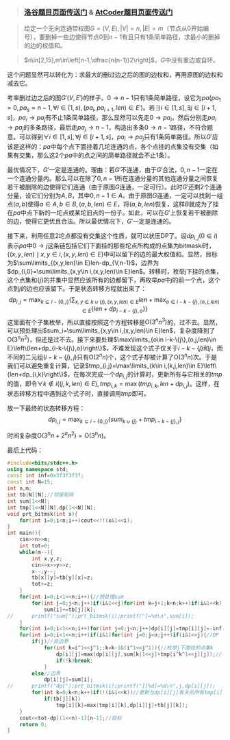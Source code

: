 >### [洛谷题目页面传送门](https://www.luogu.org/problem/AT2657) & [AtCoder题目页面传送门](https://atcoder.jp/contests/arc078/tasks/arc078_d)

> 给定一个无向连通带权图$G=(V,E),|V|=n,|E|=m$（节点从$0$开始编号），要删掉一些边使得节点$0$到$n-1$有且只有$1$条简单路径，求最小的删掉的边的权值和。

> $n\in[2,15],m\in\left[n-1,\dfrac{n(n-1)}2\right]$，$G$中没有重边或自环。

这个问题显然可以转化为：求最大的删过边之后的图的边权和，再用原图的边权和减去它。

考率删过边之后的图$G'(V,E')$的样子。$0\to n-1$只有$1$条简单路径，设它为$pa\left(pa_1=0,pa_s=n-1,\forall i\in[1,s),(pa_i,pa_{i+1},len)\in E'\right)$。若$\exists i\in[1,s],\exists j\in[i+1,s]$，$pa_i\to pa_j$有不止$1$条简单路径，那么显然可以先走$0\to pa_i$，然后分别走$pa_i\to pa_j$的多条路径，最后走$pa_j\to n-1$，构造出多条$0\to n-1$路径，不符合题意。可以得到$\forall i\in[1,s],\forall j\in[i+1,s]$，$pa_i\to pa_j$只有$1$条简单路径。所以$G'$应该是这样的：$pa$中每个点下面挂着几坨连通的点，各个点挂的点集没有交集（如果有交集，那么这$2$个$pa$中的点之间的简单路径就会不止$1$条）。

最优情况下，$G'$一定是连通的。理由：若$G'$不连通，由于$G'$合法，$0,n-1$一定在一个连通分量内。那么可以在除了$0,n-1$所在连通分量的其他连通分量之间恢复若干被删除的边使得它们连通（由于原图$G$连通，一定可行）。此时$G'$还剩$2$个连通分量，设它们分别为$A,B$，其中$0,n-1\in A$。由于原图$G$连通，一定可以找到一组点$(a,b)$使得$a\in A,b\in B,(a,b,len)\in E$，将$(a,b,len)$恢复，这样$B$就成为了挂在$pa$中点下新的一坨点或某坨旧点的一份子。如此，可以在$G'$上恢复若干被删除的边，使得它更优且合法。所以最优情况下，$G'$一定是连通的。

接下来，利用任意$2$坨点都没有交集这个性质，就可以状压DP了。设$dp_{i,j}(0\in i)$表示$pa$中$0\to j$这条链包括它们下面挂的那些坨点所构成的点集为bitmask$i$时，$\left\{(x,y,len)\mid x,y\in i,(x,y,len)\in E\right\}$中可以留下的边的最大权值和。显然，目标为$\sum\limits_{(x,y,len)\in E}len-dp_{V,n-1}$，边界为$dp_{i,0}=\sum\limits_{x,y\in i,(x,y,len)\in E}len$。转移时，枚举$j$下挂的点集，这个点集和$\{j\}$的并集中显然应该所有的边都留下，再枚举$pa$中$j$的前一个点，这个点到$j$的边也应该留下。于是状态转移方程就出来了：
$$dp_{i,j}=\max_{k\subseteq i-\{0,j\}}\left\{\sum_{x,y\in k\cup\{j\},(x,y,len)\in E}len+\max_{o\in i-k-\{j\},(o,j,len)\in E}\left\{len+dp_{i-k-\{j\},o}\right\}\right\}$$
这里面有个子集枚举，所以直接按照这个方程转移是$\mathrm O\left(3^nn^3\right)$的，过不去。显然，可以预处理出$sum_i=\sum\limits_{x,y\in i,(x,y,len)\in E}len$，复杂度降到了$\mathrm O\left(3^nn^2\right)$，但还是过不去。接下来要处理$\max\limits_{o\in i-k-\{j\},(o,j,len)\in E}\left\{len+dp_{i-k-\{j\},o}\right\}$，不难发现这个式子仅关于$i-k-\{j\}$和$j$，而不同的二元组$(i-k-\{j\},j)$只有$\mathrm O(2^nn)$个，这个式子却被计算了$\mathrm O(3^nn)$次。于是我们可以避免重复计算，记录$tmp_{i,j}=\max\limits_{k\in i,(k,j,len)\in E}\left\{len+dp_{i,k}\right\}$，在每次完成一个$dp_{i,j}$的计算时，更新所有与它相关的$tmp$的值，即令$\forall k\notin i((j,k,len)\in E),tmp_{i,k}=\max(tmp_{i,k},len+dp_{i,j})$。这样，在状态转移方程中遇到这个式子时，直接调用$tmp$即可。

放一下最终的状态转移方程：
$$dp_{i,j}=\max_{k\subseteq i-\{0,j\}}\left\{sum_{k\cup\{j\}}+tmp_{i-k-\{j\},j}\right\}$$

时间复杂度$\mathrm O\left(3^nn+2^nn^2\right)=\mathrm O(3^nn)$。

最后上代码：

```cpp
#include<bits/stdc++.h>
using namespace std;
const int inf=0x3f3f3f3f;
const int N=15;
int n,m;
int tb[N][N];//邻接矩阵 
int sum[1<<N]; 
int tmp[1<<N][N],dp[1<<N][N];
void prt_bitmsk(int x){ 
	for(int i=0;i<n;i++)cout<<!!(x&1<<i);
}
int main(){
	cin>>n>>m;
	int tot=0;
	while(m--){
		int x,y,z;
		cin>>x>>y>>z;
		x--;y--;
		tb[x][y]=tb[y][x]=z;
		tot+=z;
	}
	for(int i=0;i<1<<n;i++){//预处理sum 
		for(int j=0;j<n;j++)if(i&1<<j)for(int k=j+1;k<n;k++)if(i&1<<k)
			sum[i]+=tb[j][k];
//		printf("sum[");prt_bitmsk(i);printf("]=%d\n",sum[i]);
	}
	for(int i=0;i<1<<n;i++)for(int j=0;j<n;j++)dp[i][j]=tmp[i][j]=-inf;//初始化 
	for(int i=0;i<1<<n;i++)if(i&1)for(int j=0;j<n;j++)if(i&1<<j){//DP 
		if(j)//非边界 
			for(int k=i^1<<j^1;;k=k-1&(i^1<<j^1)){//枚举j下面挂的点集k 
				dp[i][j]=max(dp[i][j],sum[k|1<<j]+tmp[i^k^1<<j][j]);//状态转移方程 
				if(!k)break;
			}
		else//边界 
			dp[i][j]=sum[i];
//		printf("dp[");prt_bitmsk(i);printf("][%d]=%d\n",j,dp[i][j]);
		for(int k=0;k<n;k++)if(!(i&1<<k))//更新与dp[i][j]有关的所有tmp[i][k] 
			if(tb[j][k])
				tmp[i][k]=max(tmp[i][k],dp[i][j]+tb[j][k]);
	}
	cout<<tot-dp[(1<<n)-1][n-1];//目标 
	return 0;
}
```